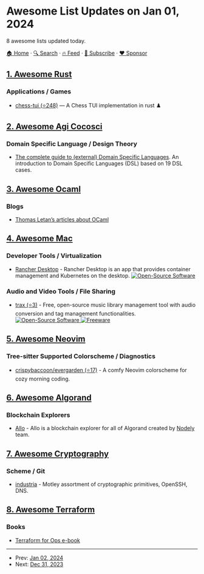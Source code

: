 # Awesome List Updates on Jan 01, 2024

8 awesome lists updated today.

[🏠 Home](/README.md) · [🔍 Search](https://www.trackawesomelist.com/search/) · [🔥 Feed](https://www.trackawesomelist.com/rss.xml) · [📮 Subscribe](https://trackawesomelist.us17.list-manage.com/subscribe?u=d2f0117aa829c83a63ec63c2f&id=36a103854c) · [❤️  Sponsor](https://github.com/sponsors/theowenyoung)



## [1. Awesome Rust](/content/rust-unofficial/awesome-rust/README.md)

### Applications / Games

*   [chess-tui (⭐248)](https://github.com/thomas-mauran/chess-tui) —  A Chess TUI implementation in rust ♟️

## [2. Awesome Agi Cocosci](/content/YuzheSHI/awesome-agi-cocosci/README.md)

### Domain Specific Language / Design Theory

*   [The complete guide to (external) Domain Specific Languages](https://tomassetti.me/domain-specific-languages/). An introduction to Domain Specific Languages (DSL) based on 19 DSL cases.

## [3. Awesome Ocaml](/content/ocaml-community/awesome-ocaml/README.md)

### Blogs

*   [Thomas Letan’s articles about OCaml](https://soap.coffee/~lthms/tags/ocaml.html)

## [4. Awesome Mac](/content/jaywcjlove/awesome-mac/README.md)

### Developer Tools / Virtualization

*   [Rancher Desktop](https://rancherdesktop.io) - Rancher Desktop is an app that provides container management and Kubernetes on the desktop. [![Open-Source Software](https://jaywcjlove.github.io/sb/ico/min-oss.svg "Open Source Software")](https://github.com/rancher-sandbox/rancher-desktop/blob/main/LICENSE)

### Audio and Video Tools / File Sharing

*   [trax (⭐3)](https://github.com/nbonamy/trax) - Free, open-source music library management tool with audio conversion and tag management functionalities. [![Open-Source Software](https://jaywcjlove.github.io/sb/ico/min-oss.svg "Open Source Software") ![Freeware](https://jaywcjlove.github.io/sb/ico/min-free.svg "Freeware")](https://github.com/nbonamy/trax)

## [5. Awesome Neovim](/content/rockerBOO/awesome-neovim/README.md)

### Tree-sitter Supported Colorscheme / Diagnostics

*   [crispybaccoon/evergarden (⭐17)](https://github.com/crispybaccoon/evergarden) - A comfy Neovim colorscheme for cozy morning coding.

## [6. Awesome Algorand](/content/aorumbayev/awesome-algorand/README.md)

### Blockchain Explorers

*   [Allo](https://allo.info) - Allo is a blockchain explorer for all of Algorand created by [Nodely](https://algonode.io) team.

## [7. Awesome Cryptography](/content/sobolevn/awesome-cryptography/README.md)

### Scheme / Git

*   [industria](https://gitlab.com/weinholt/industria) - Motley assortment of cryptographic primitives, OpenSSH, DNS.

## [8. Awesome Terraform](/content/shuaibiyy/awesome-terraform/README.md)

### Books

*   [Terraform for Ops e-book](https://www.terraformforops.com)

---

- Prev: [Jan 02, 2024](/content/2024/01/02/README.md)
- Next: [Dec 31, 2023](/content/2023/12/31/README.md)